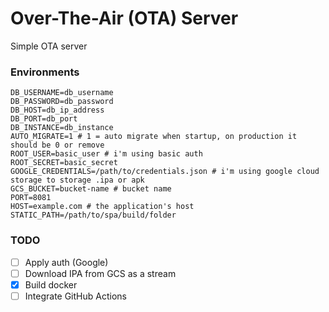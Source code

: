 # Over-The-Air (OTA) Server

Simple OTA server

### Environments

```.dotenv
DB_USERNAME=db_username
DB_PASSWORD=db_password
DB_HOST=db_ip_address
DB_PORT=db_port
DB_INSTANCE=db_instance
AUTO_MIGRATE=1 # 1 = auto migrate when startup, on production it should be 0 or remove
ROOT_USER=basic_user # i'm using basic auth 
ROOT_SECRET=basic_secret 
GOOGLE_CREDENTIALS=/path/to/credentials.json # i'm using google cloud storage to storage .ipa or apk
GCS_BUCKET=bucket-name # bucket name 
PORT=8081
HOST=example.com # the application's host
STATIC_PATH=/path/to/spa/build/folder
```

### TODO

- [ ] Apply auth (Google)
- [ ] Download IPA from GCS as a stream
- [x] Build docker
- [ ] Integrate GitHub Actions
